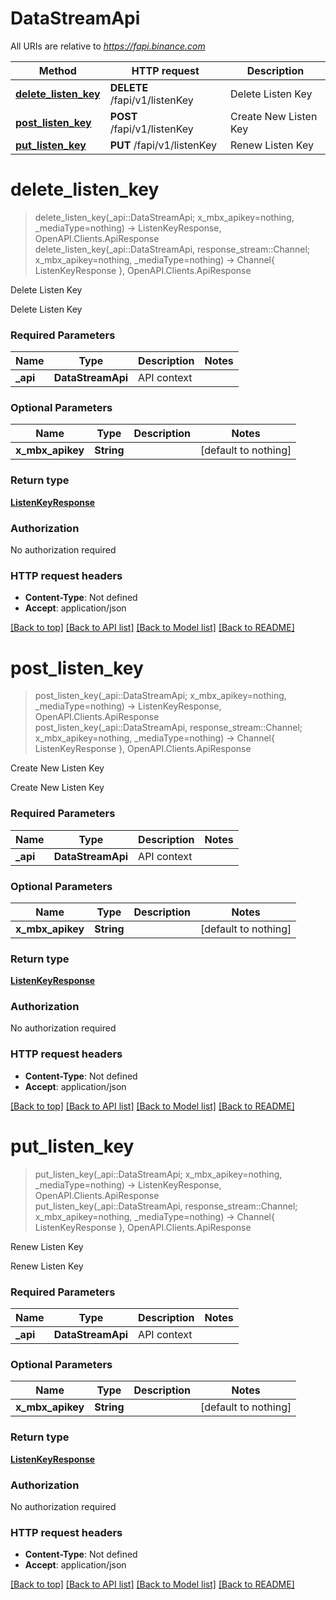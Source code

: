 # DataStreamApi

All URIs are relative to *https://fapi.binance.com*

Method | HTTP request | Description
------------- | ------------- | -------------
[**delete_listen_key**](DataStreamApi.md#delete_listen_key) | **DELETE** /fapi/v1/listenKey | Delete Listen Key
[**post_listen_key**](DataStreamApi.md#post_listen_key) | **POST** /fapi/v1/listenKey | Create New Listen Key
[**put_listen_key**](DataStreamApi.md#put_listen_key) | **PUT** /fapi/v1/listenKey | Renew Listen Key


# **delete_listen_key**
> delete_listen_key(_api::DataStreamApi; x_mbx_apikey=nothing, _mediaType=nothing) -> ListenKeyResponse, OpenAPI.Clients.ApiResponse <br/>
> delete_listen_key(_api::DataStreamApi, response_stream::Channel; x_mbx_apikey=nothing, _mediaType=nothing) -> Channel{ ListenKeyResponse }, OpenAPI.Clients.ApiResponse

Delete Listen Key

Delete Listen Key

### Required Parameters

Name | Type | Description  | Notes
------------- | ------------- | ------------- | -------------
 **_api** | **DataStreamApi** | API context | 

### Optional Parameters

Name | Type | Description  | Notes
------------- | ------------- | ------------- | -------------
 **x_mbx_apikey** | **String**|  | [default to nothing]

### Return type

[**ListenKeyResponse**](ListenKeyResponse.md)

### Authorization

No authorization required

### HTTP request headers

 - **Content-Type**: Not defined
 - **Accept**: application/json

[[Back to top]](#) [[Back to API list]](../README.md#api-endpoints) [[Back to Model list]](../README.md#models) [[Back to README]](../README.md)

# **post_listen_key**
> post_listen_key(_api::DataStreamApi; x_mbx_apikey=nothing, _mediaType=nothing) -> ListenKeyResponse, OpenAPI.Clients.ApiResponse <br/>
> post_listen_key(_api::DataStreamApi, response_stream::Channel; x_mbx_apikey=nothing, _mediaType=nothing) -> Channel{ ListenKeyResponse }, OpenAPI.Clients.ApiResponse

Create New Listen Key

Create New Listen Key

### Required Parameters

Name | Type | Description  | Notes
------------- | ------------- | ------------- | -------------
 **_api** | **DataStreamApi** | API context | 

### Optional Parameters

Name | Type | Description  | Notes
------------- | ------------- | ------------- | -------------
 **x_mbx_apikey** | **String**|  | [default to nothing]

### Return type

[**ListenKeyResponse**](ListenKeyResponse.md)

### Authorization

No authorization required

### HTTP request headers

 - **Content-Type**: Not defined
 - **Accept**: application/json

[[Back to top]](#) [[Back to API list]](../README.md#api-endpoints) [[Back to Model list]](../README.md#models) [[Back to README]](../README.md)

# **put_listen_key**
> put_listen_key(_api::DataStreamApi; x_mbx_apikey=nothing, _mediaType=nothing) -> ListenKeyResponse, OpenAPI.Clients.ApiResponse <br/>
> put_listen_key(_api::DataStreamApi, response_stream::Channel; x_mbx_apikey=nothing, _mediaType=nothing) -> Channel{ ListenKeyResponse }, OpenAPI.Clients.ApiResponse

Renew Listen Key

Renew Listen Key

### Required Parameters

Name | Type | Description  | Notes
------------- | ------------- | ------------- | -------------
 **_api** | **DataStreamApi** | API context | 

### Optional Parameters

Name | Type | Description  | Notes
------------- | ------------- | ------------- | -------------
 **x_mbx_apikey** | **String**|  | [default to nothing]

### Return type

[**ListenKeyResponse**](ListenKeyResponse.md)

### Authorization

No authorization required

### HTTP request headers

 - **Content-Type**: Not defined
 - **Accept**: application/json

[[Back to top]](#) [[Back to API list]](../README.md#api-endpoints) [[Back to Model list]](../README.md#models) [[Back to README]](../README.md)

